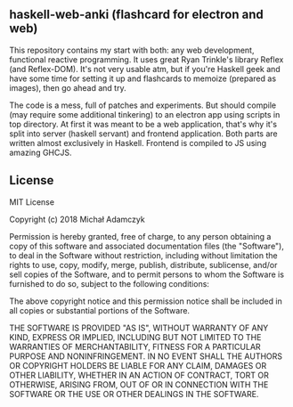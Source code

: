 ## haskell-web-anki (flashcard for electron and web)

This repository contains my start with both: any web development, functional reactive programming.
It uses great Ryan Trinkle's library Reflex (and Reflex-DOM).
It's not very usable atm, but if you're Haskell geek and have some time for setting it up 
and flashcards to memoize (prepared as images), then go ahead and try.

The code is a mess, full of patches and experiments. But should compile (may require some additional tinkering)
to an electron app using scripts in top directory. At first it was meant to be a web application, that's why it's split into 
server (haskell servant) and frontend application. Both parts are written almost exclusively in Haskell.
Frontend is compiled to JS using amazing GHCJS.

## License

MIT License

Copyright (c) 2018 Michał Adamczyk

Permission is hereby granted, free of charge, to any person obtaining a copy
of this software and associated documentation files (the "Software"), to deal
in the Software without restriction, including without limitation the rights
to use, copy, modify, merge, publish, distribute, sublicense, and/or sell
copies of the Software, and to permit persons to whom the Software is
furnished to do so, subject to the following conditions:

The above copyright notice and this permission notice shall be included in all
copies or substantial portions of the Software.

THE SOFTWARE IS PROVIDED "AS IS", WITHOUT WARRANTY OF ANY KIND, EXPRESS OR
IMPLIED, INCLUDING BUT NOT LIMITED TO THE WARRANTIES OF MERCHANTABILITY,
FITNESS FOR A PARTICULAR PURPOSE AND NONINFRINGEMENT. IN NO EVENT SHALL THE
AUTHORS OR COPYRIGHT HOLDERS BE LIABLE FOR ANY CLAIM, DAMAGES OR OTHER
LIABILITY, WHETHER IN AN ACTION OF CONTRACT, TORT OR OTHERWISE, ARISING FROM,
OUT OF OR IN CONNECTION WITH THE SOFTWARE OR THE USE OR OTHER DEALINGS IN THE
SOFTWARE.
